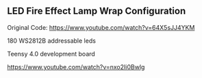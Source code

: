 ## LED Fire Effect Lamp Wrap Configuration
Original Code: https://www.youtube.com/watch?v=64X5sJJ4YKM

180 WS2812B addressable leds

Teensy 4.0 development board

https://www.youtube.com/watch?v=nxo2Ii0Bwlg
